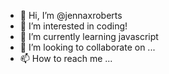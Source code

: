 - 👋 Hi, I’m @jennaxroberts
- 👀 I’m interested in coding!
- 🌱 I’m currently learning javascript
- 💞️ I’m looking to collaborate on ...
- 📫 How to reach me ...

<!---
jennaxroberts/jennaxroberts is a ✨ special ✨ repository because its `README.md` (this file) appears on your GitHub profile.
You can click the Preview link to take a look at your changes.
--->
